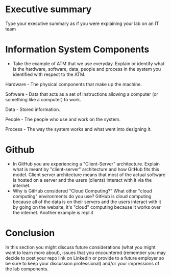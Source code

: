 # Executive summary
Type your executive summary as if you were explaining your lab on an IT team

# Information System Components  

* Take the example of ATM that we use everyday. Explain or identify what is the hardware, software, data, people and process in the system you identified with respect to the ATM.

Hardware - The physical components that make up the machine. 

Software - Data that acts as a set of instructions allowing a computer (or something like a computer) to work.

Data - Stored information.

People - The people who use and work on the system.

Process - The way the system works and what went into designing it.

# Github

* In GitHub you are experiencing a "Client-Server" architecture.  Explain what is meant by "client-server" architecture and how GitHub fits this model. 
Client server architecture means that most of the actual software is hosted on a server and the users (clients) interact with it via the internet.
* Why is GitHub considered "Cloud Computing?" What other "cloud computing" environments do you use?
GitHub is cloud computing because all of the data is on their servers and the users interact with it by going on the website, it's "cloud" computing because it works over the internet. Another example is repl.it

# Conclusion
In this section you might discuss future considerations (what you might want to learn more about), issues that you encountered (remember you may decide to post your repo link on LinkedIn or provide to a future employer so be sure to keep your discussion professional) and/or your impressions of the lab components.
